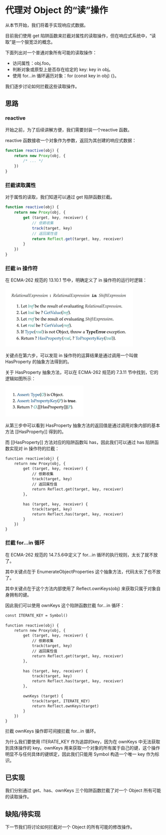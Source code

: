 # 代理对 Object 的“读”操作
从本节开始，我们将着手实现响应式数据。

目前我们使用 get 陷阱函数来拦截对属性的读取操作，但在响应式系统中，“读取”是一个狠宽泛的概念。

下面列出对一个普通对象所有可能的读取操作：
* 访问属性：obj.foo。
* 判断对象或原型上是否存在给定的 key: key in obj。
* 使用 for...in 循环遍历对象：for (const key in obj) {}。

我们逐步讨论如何拦截这些读取操作。

## 思路

### reactive
开始之前，为了后续讲解方便，我们需要封装一个reactive 函数。

reactive 函数接收一个对象作为参数，返回为其创建的响应式数据：
```js
function reactive(obj) {
    return new Proxy(obj, {
        /* ... */
    })
}
```

### 拦截读取属性
对于属性的读取，我们知道可以通过 get 陷阱函数拦截。
```js
function reactive(obj) {
    return new Proxy(obj, {
        get (target, key, receiver) {
            // 依赖收集
            track(target, key)
            // 返回属性值
            return Reflect.get(target, key, receiver)
        }
    })
}
```

### 拦截 in 操作符
在 ECMA-262 规范的 13.10.1 节中，明确定义了 in 操作符的运行时逻辑：

![](in操作符的运行时逻辑.png)

关键点在第六步，可以发现 in 操作符的运算结果是通过调用一个叫做 HasProperty 的抽象方法得到的。

关于 HasProperty 抽象方法，可以在 ECMA-262 规范的 7.3.11 节中找到，它的逻辑如图所示：

![](HasProperty抽象方法.png)

从第三步中可以看到 HasProperty 抽象方法的返回值是通过调用对象内部的基本方法 [[HasProperty]] 得到的。

而 [[HasProperty]] 方法对应的陷阱函数叫 has，因此我们可以通过 has 陷阱函数实现对 in 操作符的拦截：
```js{10-13}
function reactive(obj) {
    return new Proxy(obj, {
        get (target, key, receiver) {
            // 依赖收集
            track(target, key)
            // 返回属性值
            return Reflect.get(target, key, receiver)
        },

        has (target, key, receiver) {
            track(target, key)
            return Reflect.has(target, key, receiver)
        }
    })
}
```

### 拦截 for...in 循环
在 ECMA-262 规范的 14.7.5.6中定义了 for...in 循环的执行规则，太长了就不放了。

其中关键点在于 EnumerateObjectProperties 这个抽象方法，代码太长了也不放了。

其中关键点在于这个方法内部使用了 Reflect.ownKeys(obj) 来获取只属于对象自身拥有的键。

因此我们可以使用 ownKeys 这个陷阱函数拦截 for...in 循环：
```js{17-20}
const ITERATE_KEY = Symbol()

function reactive(obj) {
    return new Proxy(obj, {
        get (target, key, receiver) {
            // 依赖收集
            track(target, key)
            // 返回属性值
            return Reflect.get(target, key, receiver)
        },

        has (target, key, receiver) {
            track(target, key)
            return Reflect.has(target, key, receiver)
        },

        ownKeys (target) {
            track(target, ITERATE_KEY)
            return Reflect.ownKeys(target)
        }
    })
}
```
拦截 ownKeys 操作即可间接拦截 for...in 循环。

为什么我们要使用 ITERATE_KEY 作为追踪的key，因为在 ownKeys 中无法获取到具体操作的 key。ownKeys 用来获取一个对象的所有属于自己的键，这个操作明显不与任何具体的键绑定，因此我们只能用 Symbol 构造一个唯一 key 作为标识。

## 已实现
我们分别通过 get、has、ownKeys 三个陷阱函数拦截了对一个 Object 所有可能的读取操作。

## 缺陷/待实现
下一节我们将讨论如何拦截对一个 Object 的所有可能的修改操作。